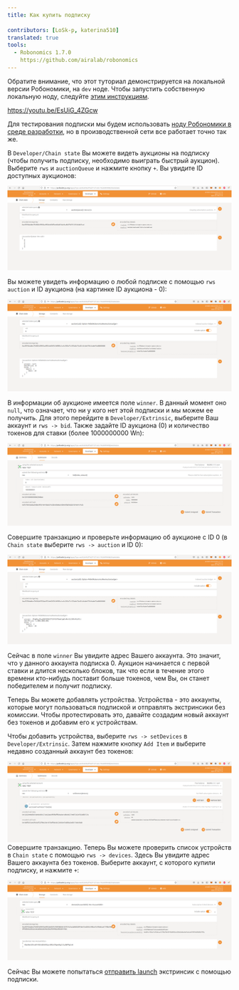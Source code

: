 ```yaml
---
title: Как купить подписку
 
contributors: [LoSk-p, katerina510]
translated: true
tools:   
  - Robonomics 1.7.0
    https://github.com/airalab/robonomics
---
```


<robo-wiki-note type="warning" title="Dev Node">

  Обратите внимание, что этот туториал демонстрируется на локальной версии Робономики, на `dev` ноде. Чтобы запустить собственную
  локальную ноду, следуйте [этим инструкциям](/docs/run-dev-node).

</robo-wiki-note>


https://youtu.be/EsUiG_4ZGcw

Для тестирования подписки мы будем использовать [ноду Робономики в среде разработки](/docs/run-dev-node), но в производственной сети все работает точно так же.

В `Developer/Chain state` Вы можете видеть аукционы на подписку (чтобы получить подписку, необходимо выиграть быстрый аукцион). Выберите `rws` и `auctionQueue` и нажмите кнопку `+`. Вы увидите ID доступных аукционов:

![очередь](../images/dev-node/queue.png)

Вы можете увидеть информацию о любой подписке с помощью `rws` `auction` и ID аукциона (на картинке ID аукциона - 0):

![аукцион](../images/dev-node/auction.png)

В информации об аукционе имеется поле `winner`. В данный момент оно `null`, что означает, что ни у кого нет этой подписки и мы можем ее получить. Для этого перейдите в `Developer/Extrinsic`, выберите Ваш аккаунт и `rws -> bid`. Также задайте ID аукциона (0) и количество токенов для ставки (более 1000000000 Wn):

![ставка](../images/dev-node/bid.png)

Совершите транзакцию и проверьте информацию об аукционе с ID 0 (в `Chain state` выберите `rws -> auction` и ID 0):

![победа](../images/dev-node/auc_win.png)

Сейчас в поле `winner` Вы увидите адрес Вашего аккаунта. Это значит, что у данного аккаунта подписка 0. Аукцион начинается с первой ставки и длится несколько блоков, так что если в течение этого времени кто-нибудь поставит больше токенов, чем Вы, он станет победителем и получит подписку.

Теперь Вы можете добавлять устройства. Устройства - это аккаунты, которые могут пользоваться подпиской и отправлять экстринсики без комиссии. Чтобы протестировать это, давайте создадим новый аккаунт без токенов и добавим его к устройствам.

Чтобы добавить устройства, выберите `rws -> setDevices` в `Developer/Extrinsic`. Затем нажмите кнопку `Add Item` и выберите недавно созданный аккаунт без токенов:  

![добавить устройства](../images/dev-node/set_devices.png)
Совершите транзакцию. Теперь Вы можете проверить список устройств в `Chain state` с помощью `rws -> devices`. Здесь Вы увидите адрес Вашего аккаунта без токенов. Выберите аккаунт, с которого купили подписку, и нажмите `+`:

![устройства](../images/dev-node/devices.png)

Сейчас Вы можете попытаться [отправить launch](/docs/subscription-launch) экстринсик с помощью подписки.
